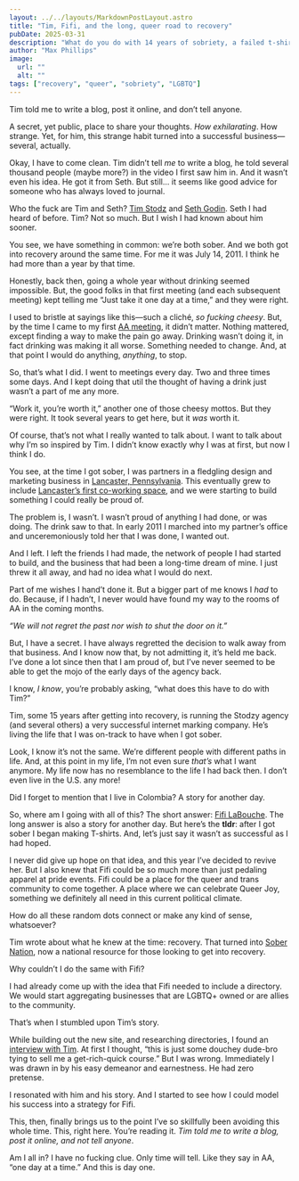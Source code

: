 ```yaml
---
layout: ../../layouts/MarkdownPostLayout.astro
title: "Tim, Fifi, and the long, queer road to recovery"
pubDate: 2025-03-31
description: "What do you do with 14 years of sobriety, a failed t-shirt business, and a need to connect with people? Start a blog."
author: "Max Phillips"
image:
  url: ""
  alt: ""
tags: ["recovery", "queer", "sobriety", "LGBTQ"]
---
```


Tim told me to write a blog, post it online, and don’t tell anyone. 

A secret, yet public, place to share your thoughts. *How exhilarating*. How strange. Yet, for him, this strange habit turned into a successful business—several, actually.

Okay, I have to come clean. Tim didn’t tell *me* to write a blog, he told several thousand people (maybe more?) in the video I first saw him in. And it wasn’t even his idea. He got it from Seth. But still... it seems like good advice for someone who has always loved to journal.

Who the fuck are Tim and Seth? [Tim Stodz](https://www.timstodz.com) and [Seth Godin](https://seths.blog). Seth I had heard of before. Tim? Not so much. But I wish I had known about him sooner.

You see, we have something in common: we’re both sober. And we both got into recovery around the same time. For me it was July 14, 2011. I think he had more than a year by that time.

Honestly, back then, going a whole year without drinking seemed impossible. But, the good folks in that first meeting (and each subsequent meeting) kept telling me “Just take it one day at a time,” and they were right.

I used to bristle at sayings like this—such a cliché, *so fucking cheesy*. But, by the time I came to my first [AA meeting](https://www.aa.org), it didn’t matter. Nothing mattered, except finding a way to make the pain go away. Drinking wasn’t doing it, in fact drinking was making it all worse. Something needed to change. And, at that point I would do anything, *anything*, to stop.

So, that’s what I did. I went to meetings every day. Two and three times some days. And I kept doing that util the thought of having a drink just wasn’t a part of me any more.

“Work it, you’re worth it,” another one of those cheesy mottos. But they were right. It took several years to get here, but it *was* worth it.

Of course, that’s not what I really wanted to talk about. I want to talk about why I’m so inspired by Tim. I didn’t know exactly why I was at first, but now I think I do.

You see, at the time I got sober, I was partners in a fledgling design and marketing business in [Lancaster, Pennsylvania](https://lancasterpa.com). This eventually grew to include [Lancaster’s first co-working space](https://candyissweet.com), and we were starting to build something I could really be proud of.

The problem is, I wasn’t. I wasn’t proud of anything I had done, or was doing. The drink saw to that. In early 2011 I marched into my partner’s office and unceremoniously told her that I was done, I wanted out.

And I left. I left the friends I had made, the network of people I had started to build, and the business that had been a long-time dream of mine. I just threw it all away, and had no idea what I would do next.

Part of me wishes I hand’t done it. But a bigger part of me knows I *had* to do. Because, if I hadn’t, I never would have found my way to the rooms of AA in the coming months.

*“We will not regret the past nor wish to shut the door on it.”*

But, I have a secret. I have always regretted the decision to walk away from that business. And I know now that, by not admitting it, it’s held me back. I’ve done a lot since then that I am proud of, but I’ve never seemed to be able to get the mojo of the early days of the agency back.

I know, *I know*, you’re probably asking, “what does this have to do with Tim?”

Tim, some 15 years after getting into recovery, is running the Stodzy agency (and several others) a very successful internet marking company. He’s living the life that I was on-track to have when I got sober.

Look, I know it’s not the same. We’re different people with different paths in life. And, at this point in my life, I’m not even sure *that’s* what I want anymore. My life now has no resemblance to the life I had back then. I don’t even live in the U.S. any more!

Did I forget to mention that I live in Colombia? A story for another day.

So, where am I going with all of this? The short answer: [Fifi LaBouche](https://fifilabouche.com). The long answer is also a story for another day. But here’s the **tldr**: after I got sober I began making T-shirts. And, let’s just say it wasn’t as successful as I had hoped.

I never did give up hope on that idea, and this year I’ve decided to revive her. But I also knew that Fifi could be so much more than just pedaling apparel at pride events. Fifi could be a place for the queer and trans community to come together. A place where we can celebrate Queer Joy, something we definitely all need in this current political climate.

How do all these random dots connect or make any kind of sense, whatsoever?

Tim wrote about what he knew at the time: recovery. That turned into [Sober Nation](https://sobernation.com), now a national resource for those looking to get into recovery.

Why couldn’t I do the same with Fifi?

I had already come up with the idea that Fifi needed to include a directory. We would start aggregating businesses that are LGBTQ+ owned or are allies to the community.

That’s when I stumbled upon Tim’s story.

While building out the new site, and researching directories, I found an [interview with Tim](https://youtu.be/DeYkm4RW9Nk?si=t5N_1OJNydnaYXXt). At first I thought, “this is just some douchey dude-bro tying to sell me a get-rich-quick course.” But I was wrong. Immediately I was drawn in by his easy demeanor and earnestness. He had zero pretense.

I resonated with him and his story. And I started to see how I could model his success into a strategy for Fifi.

This, then, finally brings us to the point I’ve so skillfully been avoiding this whole time. This, right here. You’re reading it. *Tim told me to write a blog, post it online, and not tell anyone*.

Am I all in? I have no fucking clue. Only time will tell. Like they say in AA, “one day at a time.” And this is day one.